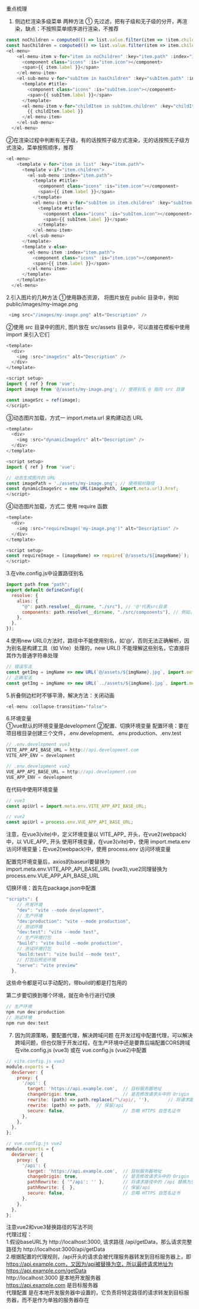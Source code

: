 重点梳理
1. 侧边栏渲染多级菜单
两种方法
① 先过滤，把有子级和无子级的分开，再渲染，缺点：不按照菜单顺序进行渲染，不推荐
```javascript
const noChildren = computed(() => list.value.filter(item => !item.children))
const hasChildren = computed(() => list.value.filter(item => item.children))
<el-menu>
    <el-menu-item v-for="item in noChildren" :key="item.path" :index="item.path">
      <component class="icons" :is="item.icon"></component>
      <span>{{ item.label }}</span>
    </el-menu-item>
    <el-sub-menu v-for="subItem in hasChildren" :key="subItem.path" :index="subItem.path">
      <template #title>
        <component class="icons" :is="subItem.icon"></component>
        <span>{{ subItem.label }}</span>
      </template>
      <el-menu-item v-for="childItem in subItem.children" :key="childItem.path" :index="childItem.path">
        {{ childItem.label }}
      </el-menu-item>
    </el-sub-menu>
  </el-menu>
```
②在渲染过程中判断有无子级，有的话按照子级方式渲染，无的话按照无子级方式渲染，菜单按照顺序，推荐
```javascript
<el-menu>
    <template v-for="item in list" :key="item.path">
      <template v-if="item.children">
        <el-sub-menu :index="item.path">
          <template #title>
            <component class="icons" :is="item.icon"></component>
            <span>{{ item.label }}</span>
          </template>
          <el-menu-item v-for="subItem in item.children" :key="subItem.path" :index="subItem.path">
            <template #title>
              <component class="icons" :is="subItem.icon"></component>
              <span>{{ subItem.label }}</span>
            </template>
          </el-menu-item>
        </el-sub-menu>
      </template>
      <template v-else>
        <el-menu-item :index="item.path">
          <component class="icons" :is="item.icon"></component>
          <span>{{ item.label }}</span>
        </el-menu-item>
      </template>
    </template>
  </el-menu>

```
2.引入图片的几种方法
①使用静态资源， 将图片放在 public 目录中，例如 public/images/my-image.png
```javascript
 <img src="/images/my-image.png" alt="Description" />
```

②使用 src 目录中的图片, 图片放在 src/assets 目录中，可以直接在模板中使用 import 来引入它们
```javascript
<template>
  <div>
    <img :src="imageSrc" alt="Description" />
  </div>
</template>

<script setup>
import { ref } from 'vue';
import image from '@/assets/my-image.png'; // 使用别名 @ 指向 src 目录

const imageSrc = ref(image);
</script>

```

③动态图片加载，方式一 import.meta.url 来构建动态 URL
```javascript
<template>
  <div>
    <img :src="dynamicImageSrc" alt="Description" />
  </div>
</template>

<script setup>
import { ref } from 'vue';

// 动态生成图片的 URL
const imagePath = './assets/my-image.png'; // 使用相对路径
const dynamicImageSrc = new URL(imagePath, import.meta.url).href;
</script>

```

④动态图片加载，方式二 使用 require 函数
```javascript
<template>
  <div>
    <img :src="requireImage('my-image.png')" alt="Description" />
  </div>
</template>

<script setup>
const requireImage = (imageName) => require(`@/assets/${imageName}`);
</script>

```

3.在vite.config.js中设置路径别名
```javascript
import path from "path";
export default defineConfig({
  resolve: {
    alias: {
      "@": path.resolve(__dirname, "./src"), // '@'代表src目录
      components: path.resolve(__dirname, "./src/components"), // 例如，设置 'components' 别名
    },
  },
});
```


4.使用new URL()方法时，路径中不能使用别名，如‘@’，否则无法正确解析，因为别名是构建工具（如 Vite）处理的，new URL() 不能理解这些别名，它直接将其作为普通字符串处理
```javascript
// 错误写法
const getImg = imgName => new URL(`@/assets/${imgName}.jpg`, import.meta.url).href
// 正确写法
const getImg = imgName => new URL(`../assets/${imgName}.jpg`, import.meta.url).href
```

5.折叠侧边栏时不够平滑，解决方法：关闭动画
```javascript
<el-menu :collapse-transition="false">
```

6.环境变量 <br>
①vue默认的环境变量是development
②配置、切换环境变量
配置环境：要在项目根目录创建三个文件，.env.development、.env.production、.env.test
```javascript
// .env.development vue3
VITE_APP_API_BASE_URL = http://api.development.com
VITE_APP_ENV = development

// .env.development vue2
VUE_APP_API_BASE_URL = http://api.development.com
VUE_APP_ENV = development

```
在代码中使用环境变量
```javascript
// vue3
const apiUrl = import.meta.env.VITE_APP_API_BASE_URL;

// vue2
const apiUrl = process.env.VUE_APP_API_BASE_URL;
```
注意，在vue3(vite)中，定义环境变量以 VITE_APP_ 开头，在vue2(webpack)中，以 VUE_APP_ 开头
使用环境变量，在vue3(vite)中，使用 import.meta.env 访问环境变量；在vue2(webpack)中，使用 process.env 访问环境变量

配置完环境变量后，axios的baseurl要替换为 import.meta.env.VITE_APP_API_BASE_URL (vue3),vue2同理替换为 process.env.VUE_APP_API_BASE_URL

切换环境：首先在package.json中配置
```javascript
"scripts": {
    // 开发环境
    "dev": "vite --mode development",
    // 生产环境
    "dev:production": "vite --mode production",
    // 测试环境
    "dev:test": "vite --mode test",
    // 生产环境打包
    "build": "vite build --mode production",
    // 测试环境打包
    "build:test": "vite build --mode test",
    // 打包后预览环境
    "serve": "vite preview"
  },
```
这些命令都是可以手动配的，带build的都是打包用的

第二步要切换到哪个环境，就在命令行进行切换
```javascript
// 生产环境
npm run dev:production
// 测试环境
npm run dev:test
```

7. 因为同源策略，要配置代理，解决跨域问题
在开发过程中配置代理，可以解决跨域问题，但也仅限于开发过程，在生产环境中还是要靠后端配置CORS跨域
在vite.config.js (vue3) 或在 vue.config.js (vue2)中配置
```javascript
// vite.config.js vue3
module.exports = {
  devServer: {
    proxy: {
      '/api': {
        target: 'https://api.example.com',  // 目标服务器地址
        changeOrigin: true,                 // 是否修改请求头中的 Origin
        rewrite: (path) => path.replace(/^\/api/, ''),       // 将请求路径中的 /api 替换为空
        rewrite: (path) => path,  // 保留/api
        secure: false,                      // 忽略 HTTPS 自签名证书
      },
    },
  },
};

// vue.config.js vue2
module.exports = {
  devServer: {
    proxy: {
      '/api': {
        target: 'https://api.example.com',  // 目标服务器地址
        changeOrigin: true,                 // 是否修改请求头中的 Origin
        pathRewrite: { '^/api': '' },       // 将请求路径中的 /api 替换为空
        pathRewrite: {  },                  // 保留/api
        secure: false,                      // 忽略 HTTPS 自签名证书
      },
    },
  },
};

```
注意vue2和vue3替换路径的写法不同 <br>
代理过程：<br>
1.假设baseURL为 http://localhost:3000, 请求路径 /api/getData，那么请求完整路径为 http://localhost:3000/api/getData<br>
2.根据配置的代理规则，/api开头的请求会被代理服务器转发到目标服务器上，即 https://api.example.com，又因为/api被替换为空，所以最终请求地址为 https://api.example.com/getData <br>
http://localhost:3000 是本地开发服务器 <br>
https://api.example.com 是目标服务器 <br>
代理配置 是在本地开发服务器中设置的，它负责将特定路径的请求转发到目标服务器，而不是作为单独的服务器存在 <br>
